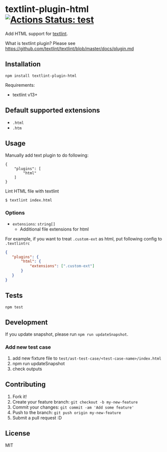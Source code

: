 # textlint-plugin-html [![Actions Status: test](https://github.com/textlint/textlint-plugin-html/workflows/test/badge.svg)](https://github.com/textlint/textlint-plugin-html/actions?query=workflow%3A"test")

Add HTML support for [textlint](https://github.com/textlint/textlint "textlint").

What is textlint plugin? Please see <https://github.com/textlint/textlint/blob/master/docs/plugin.md>

## Installation

    npm install textlint-plugin-html

Requirements:

- textlint v13+

## Default supported extensions

- `.html`
- `.htm`

## Usage

Manually add text plugin to do following:

```
{
    "plugins": [
        "html"
    ]
}
```

Lint HTML file with textlint

```
$ textlint index.html
```

### Options
 - `extensions`: `string[]`
    - Additional file extensions for html

For example, if you want to treat `.custom-ext` as html, put following config to `.textlintrc`

 ```json
{
    "plugins": {
        "html": {
            "extensions": [".custom-ext"]
        }
    }
}
```

## Tests

    npm test

## Development

If you update snapshot, please run `npm run updateSnapshot`.

### Add new test case

1. add new fixture file to `test/ast-test-case/<test-case-name>/index.html`
2. npm run updateSnapshot
3. check outputs

## Contributing

1. Fork it!
2. Create your feature branch: `git checkout -b my-new-feature`
3. Commit your changes: `git commit -am 'Add some feature'`
4. Push to the branch: `git push origin my-new-feature`
5. Submit a pull request :D

## License

MIT
